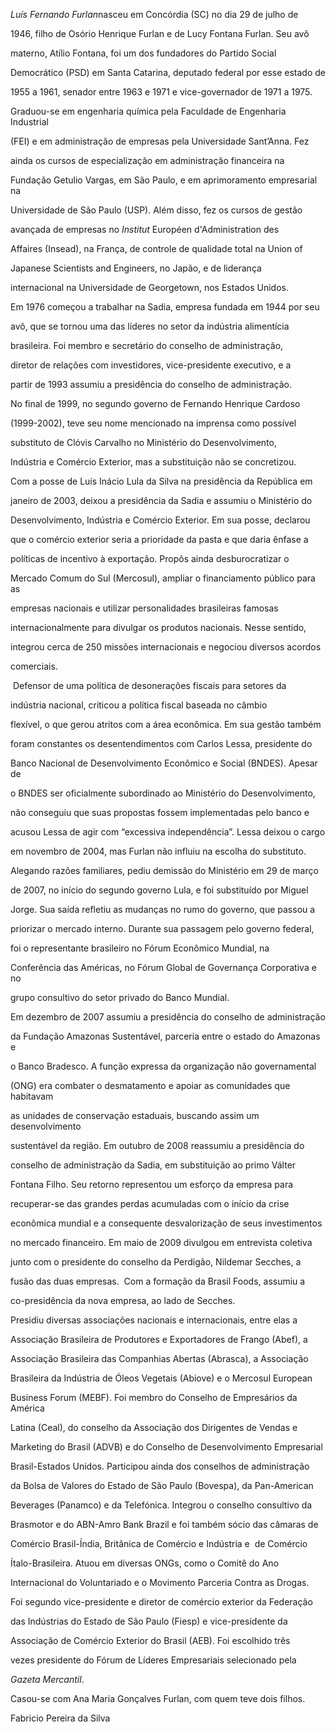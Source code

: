 

*Luís Fernando Furlan*nasceu em Concórdia (SC) no dia 29 de julho de

1946, filho de Osório Henrique Furlan e de Lucy Fontana Furlan. Seu avô

materno, Atílio Fontana, foi um dos fundadores do Partido Social

Democrático (PSD) em Santa Catarina, deputado federal por esse estado de

1955 a 1961, senador entre 1963 e 1971 e vice-governador de 1971 a 1975.



Graduou-se em engenharia química pela Faculdade de Engenharia Industrial

(FEI) e em administração de empresas pela Universidade Sant’Anna. Fez

ainda os cursos de especialização em administração financeira na

Fundação Getulio Vargas, em São Paulo, e em aprimoramento empresarial na

Universidade de São Paulo (USP). Além disso, fez os cursos de gestão

avançada de empresas no *Institut* Européen d'Administration des

Affaires (Insead), na França, de controle de qualidade total na Union of

Japanese Scientists and Engineers, no Japão, e de liderança

internacional na Universidade de Georgetown, nos Estados Unidos.



Em 1976 começou a trabalhar na Sadia, empresa fundada em 1944 por seu

avô, que se tornou uma das líderes no setor da indústria alimentícia

brasileira. Foi membro e secretário do conselho de administração,

diretor de relações com investidores, vice-presidente executivo, e a

partir de 1993 assumiu a presidência do conselho de administração. 



No final de 1999, no segundo governo de Fernando Henrique Cardoso

(1999-2002), teve seu nome mencionado na imprensa como possível

substituto de Clóvis Carvalho no Ministério do Desenvolvimento,

Indústria e Comércio Exterior, mas a substituição não se concretizou.

Com a posse de Luís Inácio Lula da Silva na presidência da República em

janeiro de 2003, deixou a presidência da Sadia e assumiu o Ministério do

Desenvolvimento, Indústria e Comércio Exterior. Em sua posse, declarou

que o comércio exterior seria a prioridade da pasta e que daria ênfase a

políticas de incentivo à exportação. Propôs ainda desburocratizar o

Mercado Comum do Sul (Mercosul), ampliar o financiamento público para as

empresas nacionais e utilizar personalidades brasileiras famosas

internacionalmente para divulgar os produtos nacionais. Nesse sentido,

integrou cerca de 250 missões internacionais e negociou diversos acordos

comerciais.



 Defensor de uma política de desonerações fiscais para setores da

indústria nacional, criticou a política fiscal baseada no câmbio

flexível, o que gerou atritos com a área econômica. Em sua gestão também

foram constantes os desentendimentos com Carlos Lessa, presidente do

Banco Nacional de Desenvolvimento Econômico e Social (BNDES). Apesar de

o BNDES ser oficialmente subordinado ao Ministério do Desenvolvimento,

não conseguiu que suas propostas fossem implementadas pelo banco e

acusou Lessa de agir com “excessiva independência”. Lessa deixou o cargo

em novembro de 2004, mas Furlan não influiu na escolha do substituto.



Alegando razões familiares, pediu demissão do Ministério em 29 de março

de 2007, no início do segundo governo Lula, e foi substituído por Miguel

Jorge. Sua saída refletiu as mudanças no rumo do governo, que passou a

priorizar o mercado interno. Durante sua passagem pelo governo federal,

foi o representante brasileiro no Fórum Econômico Mundial, na

Conferência das Américas, no Fórum Global de Governança Corporativa e no

grupo consultivo do setor privado do Banco Mundial.



Em dezembro de 2007 assumiu a presidência do conselho de administração

da Fundação Amazonas Sustentável, parceria entre o estado do Amazonas e

o Banco Bradesco. A função expressa da organização não governamental

(ONG) era combater o desmatamento e apoiar as comunidades que habitavam

as unidades de conservação estaduais, buscando assim um desenvolvimento

sustentável da região. Em outubro de 2008 reassumiu a presidência do

conselho de administração da Sadia, em substituição ao primo Válter

Fontana Filho. Seu retorno representou um esforço da empresa para

recuperar-se das grandes perdas acumuladas com o início da crise

econômica mundial e a consequente desvalorização de seus investimentos

no mercado financeiro. Em maio de 2009 divulgou em entrevista coletiva

junto com o presidente do conselho da Perdigão, Nildemar Secches, a

fusão das duas empresas.  Com a formação da Brasil Foods, assumiu a

co-presidência da nova empresa, ao lado de Secches.



Presidiu diversas associações nacionais e internacionais, entre elas a

Associação Brasileira de Produtores e Exportadores de Frango (Abef), a

Associação Brasileira das Companhias Abertas (Abrasca), a Associação

Brasileira da Indústria de Óleos Vegetais (Abiove) e o Mercosul European

Business Forum (MEBF). Foi membro do Conselho de Empresários da América

Latina (Ceal), do conselho da Associação dos Dirigentes de Vendas e

Marketing do Brasil (ADVB) e do Conselho de Desenvolvimento Empresarial

Brasil-Estados Unidos. Participou ainda dos conselhos de administração

da Bolsa de Valores do Estado de São Paulo (Bovespa), da Pan-American

Beverages (Panamco) e da Telefónica. Integrou o conselho consultivo da

Brasmotor e do ABN-Amro Bank Brazil e foi também sócio das câmaras de

Comércio Brasil-Índia, Britânica de Comércio e Indústria e  de Comércio

Ítalo-Brasileira. Atuou em diversas ONGs, como o Comitê do Ano

Internacional do Voluntariado e o Movimento Parceria Contra as Drogas.

Foi segundo vice-presidente e diretor de comércio exterior da Federação

das Indústrias do Estado de São Paulo (Fiesp) e vice-presidente da

Associação de Comércio Exterior do Brasil (AEB). Foi escolhido três

vezes presidente do Fórum de Líderes Empresariais selecionado pela

*Gazeta Mercantil*.



Casou-se com Ana Maria Gonçalves Furlan, com quem teve dois filhos.



Fabricio Pereira da Silva



 




